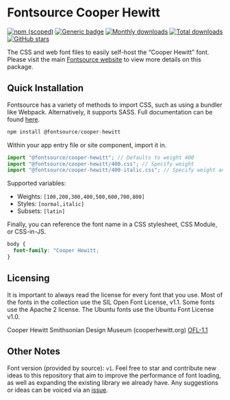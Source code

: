 # Fontsource Cooper Hewitt

[![npm (scoped)](https://img.shields.io/npm/v/@fontsource/cooper-hewitt?color=brightgreen)](https://www.npmjs.com/package/@fontsource/cooper-hewitt) [![Generic badge](https://img.shields.io/badge/fontsource-passing-brightgreen)](https://github.com/fontsource/fontsource) [![Monthly downloads](https://badgen.net/npm/dm/@fontsource/cooper-hewitt)](https://github.com/fontsource/fontsource) [![Total downloads](https://badgen.net/npm/dt/@fontsource/cooper-hewitt)](https://github.com/fontsource/fontsource) [![GitHub stars](https://img.shields.io/github/stars/fontsource/fontsource.svg?style=social&label=Star)](https://github.com/fontsource/fontsource/stargazers)

The CSS and web font files to easily self-host the “Cooper Hewitt” font. Please visit the main [Fontsource website](https://fontsource.org/fonts/cooper-hewitt) to view more details on this package.

## Quick Installation

Fontsource has a variety of methods to import CSS, such as using a bundler like Webpack. Alternatively, it supports SASS. Full documentation can be found [here](https://fontsource.org/docs/getting-started/introduction).

```javascript
npm install @fontsource/cooper-hewitt
```

Within your app entry file or site component, import it in.

```javascript
import "@fontsource/cooper-hewitt"; // Defaults to weight 400
import "@fontsource/cooper-hewitt/400.css"; // Specify weight
import "@fontsource/cooper-hewitt/400-italic.css"; // Specify weight and style

```

Supported variables:
- Weights: `[100,200,300,400,500,600,700,800]`
- Styles: `[normal,italic]`
- Subsets: `[latin]`

Finally, you can reference the font name in a CSS stylesheet, CSS Module, or CSS-in-JS.

```css
body {
  font-family: "Cooper Hewitt;
}
```

## Licensing
It is important to always read the license for every font that you use.
Most of the fonts in the collection use the SIL Open Font License, v1.1. Some fonts use the Apache 2 license. The Ubuntu fonts use the Ubuntu Font License v1.0.

Cooper Hewitt Smithsonian Design Museum (cooperhewitt.org)
[OFL-1.1](https://github.com/cooperhewitt/cooperhewitt-typeface/blob/master/files/-CooperHewitt-OFL-201406.txt)

## Other Notes
Font version (provided by source): `v1`.
Feel free to star and contribute new ideas to this repository that aim to improve the performance of font loading, as well as expanding the existing library we already have. Any suggestions or ideas can be voiced via an [issue](https://github.com/fontsource/fontsource/issues).